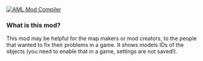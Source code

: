 [![AML Mod Compiler](https://github.com/AndroidModLoader/GTA_ViewModelsInfo/actions/workflows/main.yml/badge.svg?branch=main)](https://github.com/AndroidModLoader/GTA_ViewModelsInfo/actions/workflows/main.yml)

### What is this mod?

This mod may be helpful for the map makers or mod creators, to the people that wanted to fix their problems in a game.
It shows models IDs of the objects (you need to enable that in a game, settings are not saved!).